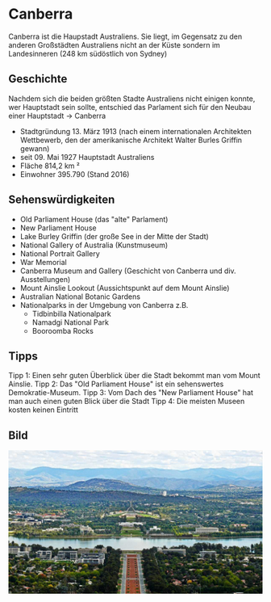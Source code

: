 
# Canberra

Canberra ist die Haupstadt Australiens. Sie liegt, im Gegensatz zu den anderen Großstädten Australiens nicht an der Küste sondern im Landesinneren \(248 km südöstlich von Sydney\) 

## Geschichte

Nachdem sich die beiden größten Stadte Australiens nicht einigen konnte, wer Hauptstadt sein sollte, entschied das Parlament sich für den Neubau einer Hauptstadt -> Canberra
* Stadtgründung 13. März 1913 \(nach einem internationalen Architekten Wettbewerb, den der amerikanische Architekt Walter Burles Griffin gewann\)
* seit 09. Mai 1927 Hauptstadt Australiens
* Fläche 814,2 km &sup2;
* Einwohner 395.790 \(Stand 2016\)

## Sehenswürdigkeiten

* Old Parliament House \(das "alte" Parlament\)
* New Parliament House
* Lake Burley Griffin \(der große See in der Mitte der Stadt\)
* National Gallery of Australia \(Kunstmuseum\)
* National Portrait Gallery
* War Memorial
* Canberra Museum and Gallery \(Geschicht von Canberra und div. Ausstellungen\)
* Mount Ainslie Lookout \(Aussichtspunkt auf dem Mount Ainslie\)
* Australian National Botanic Gardens
* Nationalparks in der Umgebung von Canberra z.B.
  * Tidbinbilla Nationalpark
  * Namadgi National Park
  * Booroomba Rocks

## Tipps

Tipp 1: Einen sehr guten Überblick über die Stadt bekommt man vom Mount Ainslie.
Tipp 2: Das "Old Parliament House" ist ein sehenswertes Demokratie-Museum.
Tipp 3: Vom Dach des "New Parliament House" hat man auch einen guten Blick über die Stadt
Tipp 4: Die meisten Museen kosten keinen Eintritt

## Bild

![Blick über Canberra vom Mount Ainslie](canberra_01.jpg)

